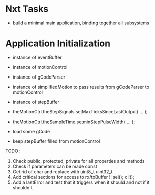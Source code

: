 
Nxt Tasks
=========

* build a minimal main application, binding together all subsystems


Application Initialization
==========================
* instance of eventBuffer
* instance of motionControl
* instance of gCodeParser
* instance of simplifiedMotion to pass results from gCodeParser to motionControl
* instance of stepBuffer

* theMotionCtrl.theStepSignals.setMaxTicksSinceLastOutput( ... );
* theMotionCtrl.theSampleTime.setminStepPulseWidth( ... );

* load some gCode
* keep stepBuffer filled from motionControl



TODO :

1. Check public, protected, private for all properties and methods
2. Check if parameters can be made const
3. Get rid of char and replace with uint8_t uint32_t
4. Add critical sections for access to rx/txBuffer !! sei(); cli();
5. Add a lastError and test that it triggers when it should and not if it shouldn't










